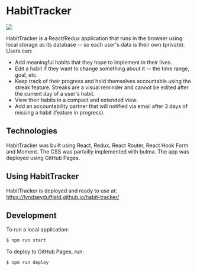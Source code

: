 # HabitTracker

![](https://github.com/lyndseyduffield/habit-tracker/workflows/Habit%20Tracker%20CI/badge.svg)

HabitTracker is a React/Redux application that runs in the browser using local storage as its database -- so each user's data is their own (private). Users can:  

* Add meaningful habits that they hope to implement in their lives.
* Edit a habit if they want to change something about it -- the time range, goal, etc.
* Keep track of their progress and hold themselves accountable using the streak feature. Streaks are a visual reminder and cannot be edited after the current day of a user's habit. 
* View their habits in a compact and extended view. 
* Add an accountability partner that will notified via email after 3 days of missing a habit (feature in progress).

## Technologies 

HabitTracker was built using React, Redux, React Router, React Hook Form and Moment. The CSS was partailly implemented with bulma. The app was deployed using GitHub Pages.

## Using HabitTracker 

HabitTracker is deployed and ready to use at: https://lyndseyduffield.github.io/habit-tracker/

## Development

To run a local application:

```sh
$ npm run start
```

To deploy to GitHub Pages, run:

```sh
$ npm run deploy
```
